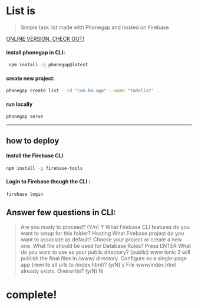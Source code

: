 # List is
>Simple task list made with Phonegap and hosted on Firebase

[ONLINE VERSION, CHECK OUT!](https://personal-todo.firebaseapp.com/ "click to see more")


#### install phonegap in CLI:
```sh
 npm install -g phonegap@latest
```
#### create new project:
```sh
phonegap create list --id "com.hm.app" --name "todolist"
```
#### run locally
```sh
phonegap serve
```
***
## how to deploy

#### Install the Firebase CLI 
```sh
npm install -g firebase-tools
```
#### Login to Firebase though the CLI :
```sh
firebase login
```
## Answer few questions in CLI:
>Are you ready to proceed? (Y/n) Y
>What Firebase CLI features do you want to setup for this folder? Hosting
>What Firebase project do you want to associate as default? Choose your project or create a new one.
>What file should be used for Database Rules? Press ENTER
>What do you want to use as your public directory? (public) www
>Ionic 2 will publish the final files in /www/ directory.
>Configure as a single-page app (rewrite all urls to /index.html)? (y/N) y
File www/index.html already exists. Overwrite? (y/N) N

# complete!




  
